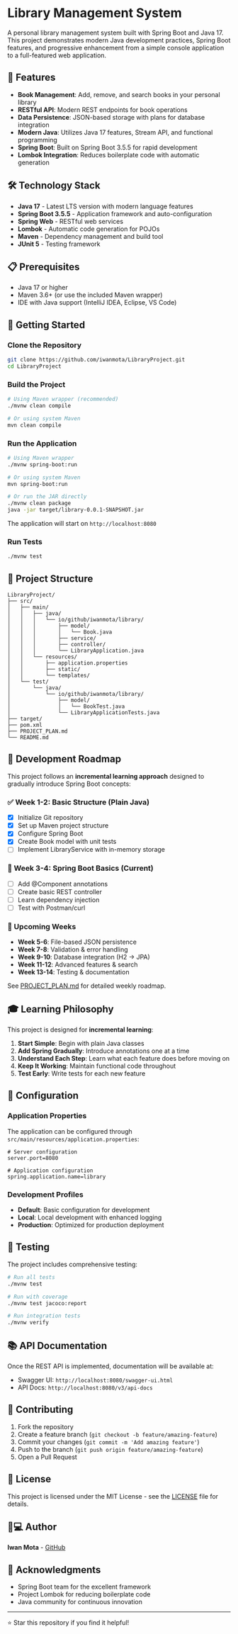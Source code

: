 # Library Management System

A personal library management system built with Spring Boot and Java 17. This project demonstrates modern Java development practices, Spring Boot features, and progressive enhancement from a simple console application to a full-featured web application.

## 🚀 Features

- **Book Management**: Add, remove, and search books in your personal library
- **RESTful API**: Modern REST endpoints for book operations
- **Data Persistence**: JSON-based storage with plans for database integration
- **Modern Java**: Utilizes Java 17 features, Stream API, and functional programming
- **Spring Boot**: Built on Spring Boot 3.5.5 for rapid development
- **Lombok Integration**: Reduces boilerplate code with automatic generation

## 🛠️ Technology Stack

- **Java 17** - Latest LTS version with modern language features
- **Spring Boot 3.5.5** - Application framework and auto-configuration
- **Spring Web** - RESTful web services
- **Lombok** - Automatic code generation for POJOs
- **Maven** - Dependency management and build tool
- **JUnit 5** - Testing framework

## 📋 Prerequisites

- Java 17 or higher
- Maven 3.6+ (or use the included Maven wrapper)
- IDE with Java support (IntelliJ IDEA, Eclipse, VS Code)

## 🚀 Getting Started

### Clone the Repository

```bash
git clone https://github.com/iwanmota/LibraryProject.git
cd LibraryProject
```

### Build the Project

```bash
# Using Maven wrapper (recommended)
./mvnw clean compile

# Or using system Maven
mvn clean compile
```

### Run the Application

```bash
# Using Maven wrapper
./mvnw spring-boot:run

# Or using system Maven
mvn spring-boot:run

# Or run the JAR directly
./mvnw clean package
java -jar target/library-0.0.1-SNAPSHOT.jar
```

The application will start on `http://localhost:8080`

### Run Tests

```bash
./mvnw test
```

## 📁 Project Structure

```
LibraryProject/
├── src/
│   ├── main/
│   │   ├── java/
│   │   │   └── io/github/iwanmota/library/
│   │   │       ├── model/
│   │   │       │   └── Book.java
│   │   │       ├── service/
│   │   │       ├── controller/
│   │   │       └── LibraryApplication.java
│   │   └── resources/
│   │       ├── application.properties
│   │       ├── static/
│   │       └── templates/
│   └── test/
│       └── java/
│           └── io/github/iwanmota/library/
│               ├── model/
│               │   └── BookTest.java
│               └── LibraryApplicationTests.java
├── target/
├── pom.xml
├── PROJECT_PLAN.md
└── README.md
```

## 🎯 Development Roadmap

This project follows an **incremental learning approach** designed to gradually introduce Spring Boot concepts:

### ✅ Week 1-2: Basic Structure (Plain Java)
- [x] Initialize Git repository
- [x] Set up Maven project structure
- [x] Configure Spring Boot
- [x] Create Book model with unit tests
- [ ] Implement LibraryService with in-memory storage

### 🔄 Week 3-4: Spring Boot Basics (Current)
- [ ] Add @Component annotations
- [ ] Create basic REST controller
- [ ] Learn dependency injection
- [ ] Test with Postman/curl

### 📅 Upcoming Weeks
- **Week 5-6**: File-based JSON persistence
- **Week 7-8**: Validation & error handling
- **Week 9-10**: Database integration (H2 → JPA)
- **Week 11-12**: Advanced features & search
- **Week 13-14**: Testing & documentation

See [PROJECT_PLAN.md](PROJECT_PLAN.md) for detailed weekly roadmap.

## 🎓 Learning Philosophy

This project is designed for **incremental learning**:

1. **Start Simple**: Begin with plain Java classes
2. **Add Spring Gradually**: Introduce annotations one at a time
3. **Understand Each Step**: Learn what each feature does before moving on
4. **Keep It Working**: Maintain functional code throughout
5. **Test Early**: Write tests for each new feature

## 🔧 Configuration

### Application Properties

The application can be configured through `src/main/resources/application.properties`:

```properties
# Server configuration
server.port=8080

# Application configuration
spring.application.name=library
```

### Development Profiles

- **Default**: Basic configuration for development
- **Local**: Local development with enhanced logging
- **Production**: Optimized for production deployment

## 🧪 Testing

The project includes comprehensive testing:

```bash
# Run all tests
./mvnw test

# Run with coverage
./mvnw test jacoco:report

# Run integration tests
./mvnw verify
```

## 📚 API Documentation

Once the REST API is implemented, documentation will be available at:
- Swagger UI: `http://localhost:8080/swagger-ui.html`
- API Docs: `http://localhost:8080/v3/api-docs`

## 🤝 Contributing

1. Fork the repository
2. Create a feature branch (`git checkout -b feature/amazing-feature`)
3. Commit your changes (`git commit -m 'Add amazing feature'`)
4. Push to the branch (`git push origin feature/amazing-feature`)
5. Open a Pull Request

## 📝 License

This project is licensed under the MIT License - see the [LICENSE](LICENSE) file for details.

## 👨💻 Author

**Iwan Mota** - [GitHub](https://github.com/iwanmota)

## 🙏 Acknowledgments

- Spring Boot team for the excellent framework
- Project Lombok for reducing boilerplate code
- Java community for continuous innovation

---

⭐ Star this repository if you find it helpful!